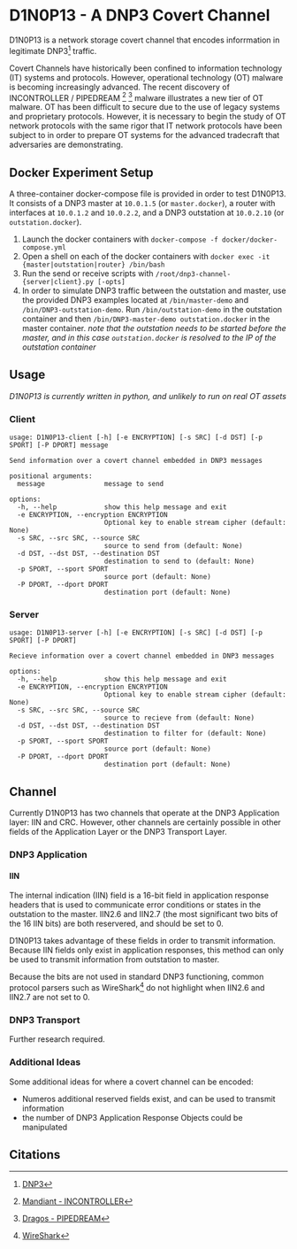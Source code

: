 # D1N0P13 - A DNP3 Covert Channel

D1N0P13 is a network storage covert channel that encodes inforrmation in legitimate DNP3[^dnp3] traffic.

Covert Channels have historically been confined to information technology (IT) systems and protocols. However, operational technology (OT) malware is becoming increasingly advanced. The recent discovery of INCONTROLLER / PIPEDREAM [^mandiant-incontroller] [^dragos-pipedream] malware illustrates a new tier of OT malware. OT has been difficult to secure due to the use of legacy systems and proprietary protocols. However, it is  necessary to begin the study of OT network protocols with the same rigor that IT network protocols have been subject to in order to prepare OT systems for the advanced tradecraft that adversaries are demonstrating.

## Docker Experiment Setup
A three-container docker-compose file is provided in order to test D1N0P13. It consists of a DNP3 master at `10.0.1.5` (or `master.docker`), a router with interfaces at `10.0.1.2` and `10.0.2.2`, and a DNP3 outstation at `10.0.2.10` (or `outstation.docker`).

1. Launch the docker containers with `docker-compose -f docker/docker-compose.yml`
2. Open a shell on each of the docker containers with `docker exec -it {master|outstation|router} /bin/bash`
3. Run the send or receive scripts with `/root/dnp3-channel-{server|client}.py [-opts]`
4. In order to simulate DNP3 traffic between the outstation and master, use the provided DNP3 examples located at `/bin/master-demo` and `/bin/DNP3-outstation-demo`. Run `/bin/outstation-demo` in the outstation container and then `/bin/DNP3-master-demo outstation.docker` in the master container. *note that the outstation needs to be started before the master, and in this case `outstation.docker` is resolved to the IP of the outstation container*

## Usage

*D1N0P13 is currently written in python, and unlikely to run on real OT assets*

### Client

```
usage: D1N0P13-client [-h] [-e ENCRYPTION] [-s SRC] [-d DST] [-p SPORT] [-P DPORT] message

Send information over a covert channel embedded in DNP3 messages

positional arguments:
  message               message to send

options:
  -h, --help            show this help message and exit
  -e ENCRYPTION, --encryption ENCRYPTION
                        Optional key to enable stream cipher (default: None)
  -s SRC, --src SRC, --source SRC
                        source to send from (default: None)
  -d DST, --dst DST, --destination DST
                        destination to send to (default: None)
  -p SPORT, --sport SPORT
                        source port (default: None)
  -P DPORT, --dport DPORT
                        destination port (default: None)
```

### Server

```
usage: D1N0P13-server [-h] [-e ENCRYPTION] [-s SRC] [-d DST] [-p SPORT] [-P DPORT]

Recieve information over a covert channel embedded in DNP3 messages

options:
  -h, --help            show this help message and exit
  -e ENCRYPTION, --encryption ENCRYPTION
                        Optional key to enable stream cipher (default: None)
  -s SRC, --src SRC, --source SRC
                        source to recieve from (default: None)
  -d DST, --dst DST, --destination DST
                        destination to filter for (default: None)
  -p SPORT, --sport SPORT
                        source port (default: None)
  -P DPORT, --dport DPORT
                        destination port (default: None)
```
## Channel

Currently D1N0P13 has two channels that operate at the DNP3 Application layer: IIN and CRC. However, other channels are certainly possible in other fields of the Application Layer or the DNP3 Transport Layer.

### DNP3 Application

#### IIN

The internal indication (IIN) field is a 16-bit field in application response headers that is used to communicate error conditions or states in the outstation to the master. IIN2.6 and IIN2.7 (the most significant two bits of the 16 IIN bits) are both reservered, and should be set to 0.

D1N0P13 takes advantage of these fields in order to transmit information. Because IIN fields only exist in application responses, this method can only be used to transmit information from outstation to master.

Because the bits are not used in standard DNP3 functioning, common protocol parsers such as WireShark[^wireshark] do not highlight when IIN2.6 and IIN2.7 are not set to 0.

### DNP3 Transport

Further research required.

### Additional Ideas

Some additional ideas for where a covert channel can be encoded:

* Numeros additional reserved fields exist, and can be used to transmit information
* the number of DNP3 Application Response Objects could be manipulated

## Citations

[^mandiant-incontroller]: [Mandiant - INCONTROLLER](https://www.mandiant.com/resources/blog/incontroller-state-sponsored-ics-tool)
[^dragos-pipedream]: [Dragos - PIPEDREAM](https://www.dragos.com/blog/industry-news/chernovite-pipedream-malware-targeting-industrial-control-systems/)
[^dnp3]: [DNP3](https://www.dnp.org/About/Overview-of-DNP3-Protocol)
[^wireshark]: [WireShark](https://www.wireshark.org/)
